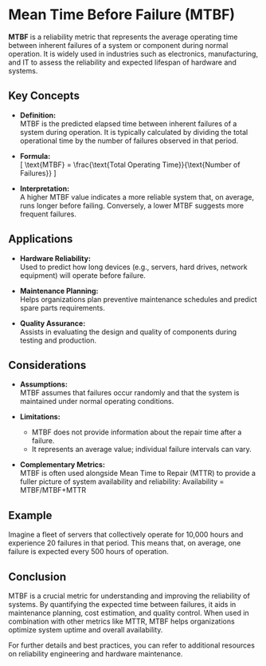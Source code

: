 # Mean Time Before Failure (MTBF)

**MTBF** is a reliability metric that represents the average operating time between inherent failures of a system or component during normal operation. It is widely used in industries such as electronics, manufacturing, and IT to assess the reliability and expected lifespan of hardware and systems.

## Key Concepts

- **Definition:**  
  MTBF is the predicted elapsed time between inherent failures of a system during operation. It is typically calculated by dividing the total operational time by the number of failures observed in that period.

- **Formula:**  
  \[
  \text{MTBF} = \frac{\text{Total Operating Time}}{\text{Number of Failures}}
  \]
  
- **Interpretation:**  
  A higher MTBF value indicates a more reliable system that, on average, runs longer before failing. Conversely, a lower MTBF suggests more frequent failures.

## Applications

- **Hardware Reliability:**  
  Used to predict how long devices (e.g., servers, hard drives, network equipment) will operate before failure.
  
- **Maintenance Planning:**  
  Helps organizations plan preventive maintenance schedules and predict spare parts requirements.
  
- **Quality Assurance:**  
  Assists in evaluating the design and quality of components during testing and production.

## Considerations

- **Assumptions:**  
  MTBF assumes that failures occur randomly and that the system is maintained under normal operating conditions.
  
- **Limitations:**  
  - MTBF does not provide information about the repair time after a failure.
  - It represents an average value; individual failure intervals can vary.
  
- **Complementary Metrics:**  
  MTBF is often used alongside Mean Time to Repair (MTTR) to provide a fuller picture of system availability and reliability:
  Availability = MTBF/MTBF+MTTR

## Example

Imagine a fleet of servers that collectively operate for 10,000 hours and experience 20 failures in that period.
This means that, on average, one failure is expected every 500 hours of operation.

## Conclusion

MTBF is a crucial metric for understanding and improving the reliability of systems. By quantifying the expected time between failures, it aids in maintenance planning, cost estimation, and quality control. When used in combination with other metrics like MTTR, MTBF helps organizations optimize system uptime and overall availability.

For further details and best practices, you can refer to additional resources on reliability engineering and hardware maintenance.

